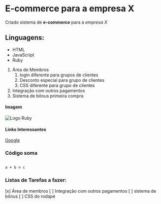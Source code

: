 # E-commerce para a empresa X
Criado sistema de **e-commerce** para a _empresa X_

## Linguagens:
* HTML
* JavaScript
* Ruby

1. Área de Membros
    1. login diferente para grupos de clientes
    2. Desconto especial para grupo de clientes
    3. CSS diferente para grupo de clientes
2. Integração com outros pagamentos
3. Sistema de bônus primeira compra

#### Imagem

![Logo Ruby](https://upload.wikimedia.org/wikipedia/commons/thumb/7/73/Ruby_logo.svg/1024px-Ruby_logo.svg.png)

#### Links Interessantes

[Google](https://www.google.com/)

### Código soma

``` ruby

a + b = c

```

### Listas de Tarefas a fazer:

[x] Área de membros
[ ] Integração com outros pagamentos
[ ] sistema de bônus
[ ] CSS do rodapé